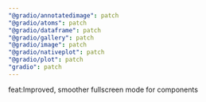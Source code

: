 ```yaml
---
"@gradio/annotatedimage": patch
"@gradio/atoms": patch
"@gradio/dataframe": patch
"@gradio/gallery": patch
"@gradio/image": patch
"@gradio/nativeplot": patch
"@gradio/plot": patch
"gradio": patch
---
```


feat:Improved, smoother fullscreen mode for components
